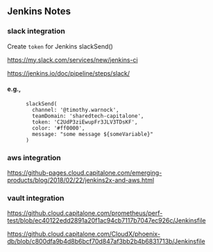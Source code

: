 ## Jenkins Notes

### slack integration

Create `token` for Jenkins slackSend()

https://my.slack.com/services/new/jenkins-ci

https://jenkins.io/doc/pipeline/steps/slack/


#### e.g.,
```
      slackSend(
        channel: '@timothy.warnock',
        teamDomain: 'sharedtech-capitalone',
        token: 'C2UdP3ziEwupFr3JLV3TDsKF',
        color: '#ff0000',
        message: "some message ${someVariable}"
      )

```


### aws integration

https://github-pages.cloud.capitalone.com/emerging-products/blog/2018/02/22/jenkins2x-and-aws.html


### vault integration

https://github.cloud.capitalone.com/prometheus/perf-test/blob/ec40122edd2891a20f1ac94cb7117b7047ec926c/Jenkinsfile

https://github.cloud.capitalone.com/CloudX/phoenix-db/blob/c800dfa9b4d8b6bcf70d847af3bb2b4b6831713b/Jenkinsfile

